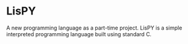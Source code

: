 # LisPY
A new programming language as a part-time project. LisPY is a simple interpreted programming language built using standard C. 
